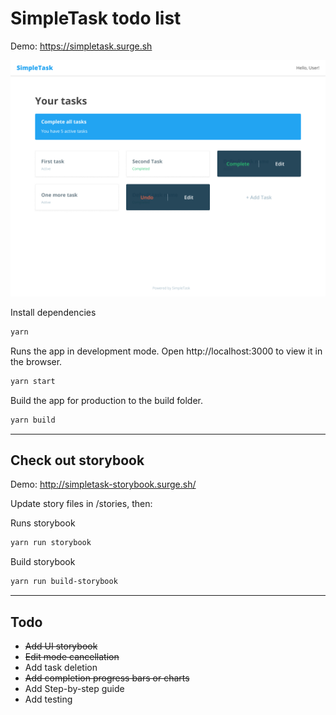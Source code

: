 # SimpleTask todo list
Demo: https://simpletask.surge.sh

<img src="https://raw.githubusercontent.com/nick511/simple-task/master/screenshot.png"  />


Install dependencies
```sh
yarn
```

Runs the app in development mode.
Open http://localhost:3000 to view it in the browser.
```sh
yarn start
```

Build the app for production to the build folder.
```sh
yarn build
```

---
## Check out storybook
Demo: http://simpletask-storybook.surge.sh/

Update story files in /stories, then:

Runs storybook
```sh
yarn run storybook
```
Build storybook
```sh
yarn run build-storybook
```

---
## Todo
* ~~Add UI storybook~~
* ~~Edit mode cancellation~~
* Add task deletion
* ~~Add completion progress bars or charts~~
* Add Step-by-step guide
* Add testing
